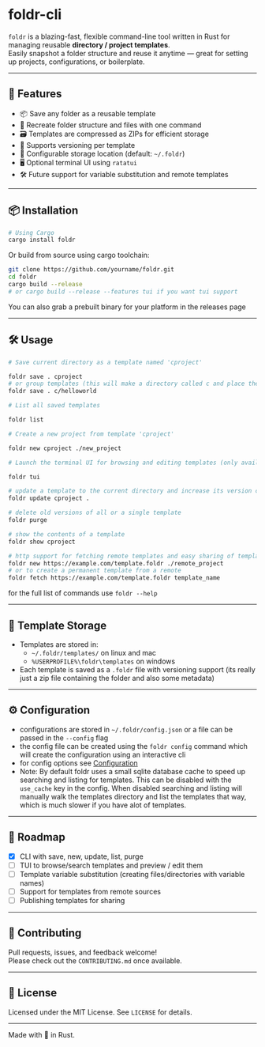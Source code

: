# foldr-cli

`foldr` is a blazing-fast, flexible command-line tool written in Rust for managing reusable **directory / project templates**.  
Easily snapshot a folder structure and reuse it anytime — great for setting up projects, configurations, or boilerplate.

---

## 🚀 Features

- 📦 Save any folder as a reusable template  
- 🧱 Recreate folder structure and files with one command  
- 🗃️ Templates are compressed as ZIPs for efficient storage  
- 🧭 Supports versioning per template  
- 🔧 Configurable storage location (default: `~/.foldr`)  
- 🖥️ Optional terminal UI using `ratatui`  
- 🛠️ Future support for variable substitution and remote templates  

---

## 📦 Installation



```bash
# Using Cargo
cargo install foldr
```






Or build from source using cargo toolchain:

```bash
git clone https://github.com/yourname/foldr.git
cd foldr
cargo build --release 
# or cargo build --release --features tui if you want tui support
```

You can also grab a prebuilt binary for your platform in the releases page

---

## 🛠️ Usage

```bash
# Save current directory as a template named 'cproject'

foldr save . cproject
# or group templates (this will make a directory called c and place the template in it)
foldr save . c/helloworld

# List all saved templates

foldr list

# Create a new project from template 'cproject'

foldr new cproject ./new_project

# Launch the terminal UI for browsing and editing templates (only available when using the tui feature flag or from a prebuilt binary)

foldr tui

# update a template to the current directory and increase its version counter
foldr update cproject . 

# delete old versions of all or a single template
foldr purge 

# show the contents of a template 
foldr show cproject

# http support for fetching remote templates and easy sharing of templates
foldr new https://example.com/template.foldr ./remote_project
# or to create a permanent template from a remote
foldr fetch https://example.com/template.foldr template_name
```

for the full list of commands use `foldr --help`



---

## 📁 Template Storage

- Templates are stored in: 
  - `~/.foldr/templates/` on linux and mac 
  - `%USERPROFILE%\foldr\templates` on windows
- Each template is saved as a `.foldr` file with versioning support (its really just a zip file containing the folder and also some metadata)

---

## ⚙️  Configuration

- configurations are stored in `~/.foldr/config.json` or a file can be passed in the `--config` flag
- the config file can be created using the `foldr config` command which will create the configuration using an interactive cli
- for config options see [Configuration](Configuration.md)
- Note: By default foldr uses a small sqlite database cache to speed up searching and listing for templates. This can be disabled with the `use_cache` key in the config. When disabled searching and listing will manually walk the templates directory and list the templates that way, which is much slower if you have alot of templates.

---

## 🔮 Roadmap

- [X] CLI with save, new, update, list, purge  
- [ ] TUI to browse/search templates and preview / edit them
- [ ] Template variable substitution (creating files/directories with variable names)
- [ ] Support for templates from remote sources  
- [ ] Publishing templates for sharing  

---

## 🤝 Contributing

Pull requests, issues, and feedback welcome!  
Please check out the `CONTRIBUTING.md` once available.

---

## 📄 License

Licensed under the MIT License. See `LICENSE` for details.

---

Made with 💙 in Rust.
